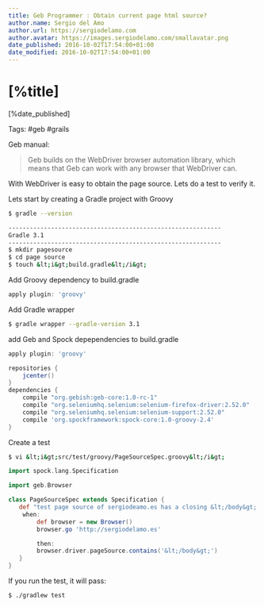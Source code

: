 ```yaml
---
title: Geb Programmer : Obtain current page html source?
author.name: Sergio del Amo
author.url: https://sergiodelamo.com
author.avatar: https://images.sergiodelamo.com/smallavatar.png 
date_published: 2016-10-02T17:54:00+01:00
date_modified: 2016-10-02T17:54:00+01:00
---
```


# [%title]

[%date_published]

Tags: #geb #grails

Geb manual:

> Geb builds on the WebDriver browser automation library, which means that Geb can work with any browser that WebDriver can.

With WebDriver is easy to obtain the page source. Lets do a test to verify it.

Lets start by creating a Gradle project with Groovy

```bash
$ gradle --version

------------------------------------------------------------
Gradle 3.1
------------------------------------------------------------
$ mkdir pagesource
$ cd page source
$ touch &lt;i&gt;build.gradle&lt;/i&gt;
```

Add Groovy dependency to build.gradle

```groovy
apply plugin: 'groovy'
```

Add Gradle wrapper

```bash
$ gradle wrapper --gradle-version 3.1
```

add Geb and Spock depependencies to build.gradle

```groovy
apply plugin: 'groovy'

repositories {
    jcenter()
}
dependencies {
    compile "org.gebish:geb-core:1.0-rc-1"
    compile "org.seleniumhq.selenium:selenium-firefox-driver:2.52.0"
    compile "org.seleniumhq.selenium:selenium-support:2.52.0"
    compile 'org.spockframework:spock-core:1.0-groovy-2.4'
}
```
Create a test

```bash
$ vi &lt;i&gt;src/test/groovy/PageSourceSpec.groovy&lt;/i&gt;
```

```groovy
import spock.lang.Specification

import geb.Browser

class PageSourceSpec extends Specification {
   def "test page source of sergiodeamo.es has a closing &lt;/body&gt; tag"() {
	when:
        def browser = new Browser()
        browser.go 'http://sergiodelamo.es'

        then:
        browser.driver.pageSource.contains('&lt;/body&gt;')
   }
}
```

If you run the test, it will pass:

```bash
$ ./gradlew test
```
